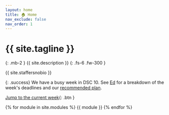 ```yaml
---
layout: home
title: 🏠 Home
nav_exclude: false
nav_order: 1
---
```


# {{ site.tagline }}

{: .mb-2 }
{{ site.description }}
{: .fs-6 .fw-300 }

{{ site.staffersnobio }}


<!-- {: .success }
>The Final Exam is **this Saturday, June 8th from 7-10PM** in Solis 104 and Solis 107. You will be assigned a seat in one of these rooms.
>
>If at least 75% of the class fills out both [SETs](https://academicaffairs.ucsd.edu/Modules/Evals/) and the internal [End-of-Quarter Survey](https://forms.gle/pNaf8hrhmjKcJg3D9), then the entire class will have **1% of extra credit added to their overall grade**. The deadline is Saturday, June 8th at 8AM. -->

<!--{: .success }
**Tip: When working on assignments, use Ctrl+F on this page to search for a keyword and quickly find the relevant lecture. Click the ✏️ emoji to open a static version of the lecture for reference, which is much faster than loading it on DataHub. Also, make sure to use the [reference sheet](https://drive.google.com/file/d/1ky0Np67HS2O4LO913P-ing97SJG0j27n/view?usp=sharing)!**-->

<!-- {: .success }
Welcome to DSC 10! To start, read the [syllabus](https://dsc10.com/syllabus) carefully, paying special attention to the ["Getting Started"](https://dsc10.com/syllabus/#-getting-started) section. Make sure to complete the Welcome Survey and [Pretest](https://practice.dsc10.com/pretest/) to get off to a good start! -->

{: .success}
We have a busy week in DSC 10. See [Ed](https://edstem.org/us/courses/60685/discussion/5101370) for a breakdown of the week's deadlines and our [recommended plan](https://edstem.org/us/courses/60685/discussion/5101370#:~:text=Weekly%20Plan%3A,DSC%2010%2Drelated%3A).

<!-- {: .success}
The Midterm Exam is this Thursday, July 18 from 11-11:50AM in Mosaic 0204, our usual lecture time and room. Details on logistics, format, etc can be found [on Ed](https://edstem.org/us/courses/60685/discussion/5105021). -->



[Jump to the current week](#week-3-probability-simulation-and-sampling){: .btn }

{% for module in site.modules %}
{{ module }}
{% endfor %}
